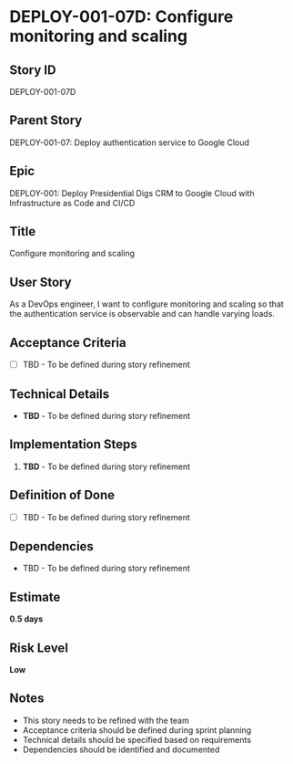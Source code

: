 # DEPLOY-001-07D: Configure monitoring and scaling

## Story ID
DEPLOY-001-07D

## Parent Story
DEPLOY-001-07: Deploy authentication service to Google Cloud

## Epic
DEPLOY-001: Deploy Presidential Digs CRM to Google Cloud with Infrastructure as Code and CI/CD

## Title
Configure monitoring and scaling

## User Story
As a DevOps engineer, I want to configure monitoring and scaling so that the authentication service is observable and can handle varying loads.

## Acceptance Criteria
- [ ] TBD - To be defined during story refinement

## Technical Details
- **TBD** - To be defined during story refinement

## Implementation Steps
1. **TBD** - To be defined during story refinement

## Definition of Done
- [ ] TBD - To be defined during story refinement

## Dependencies
- TBD - To be defined during story refinement

## Estimate
**0.5 days**

## Risk Level
**Low**

## Notes
- This story needs to be refined with the team
- Acceptance criteria should be defined during sprint planning
- Technical details should be specified based on requirements
- Dependencies should be identified and documented
